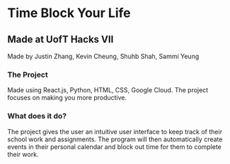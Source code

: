 # Time Block Your Life
## Made at UofT Hacks VII
Made by Justin Zhang, Kevin Cheung, Shuhb Shah, Sammi Yeung

### The Project
Made using React.js, Python, HTML, CSS, Google Cloud. The project focuses on making you more productive.

### What does it do?
The project gives the user an intuitive user interface to keep track of their school work and assignments. The program will then automatically create events in their personal calendar and block out time for them to complete their work.
